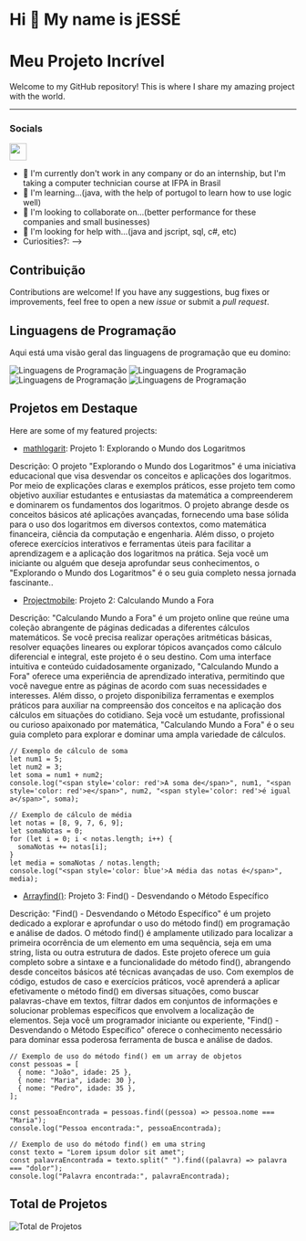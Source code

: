Hi 👋 My name is jESSÉ
==========================

# Meu Projeto Incrível

Welcome to my GitHub repository! This is where I share my amazing project with the world.

-----------------------------

### Socials

<p align="left"> <a href="https://discord.gg/bRHm43N9nV" target="_blank" rel="noreferrer"><img src="https://th.bing.com/th/id/R.8343fd2980755cd1f6634c468bb6b3d3?rik=TC6BFNy5fiCm%2bA&riu=http%3a%2f%2fclipart-library.com%2fimages_k%2ftwitter-transparent-png%2ftwitter-transparent-png-25.jpg&ehk=Gqa4k5pLtn%2bfelzp%2fZ8%2bZ%2fjSR4BVFy0ZSqSNqAb4ZKE%3d&risl=&pid=ImgRaw&r=0" width="30" height="30" /></a> 
  
- 🔭 I'm currently don't work in any company or do an internship, but I'm taking a computer technician course at IFPA in Brasil
- 🌱 I'm learning...(java, with the help of portugol to learn how to use logic well)
- 👯 I'm looking to collaborate on...(better performance for these companies and small businesses)
- 🤔 I'm looking for help with...(java and jscript, sql, c#, etc)
- Curiosities?:
-->

## Contribuição

Contributions are welcome! If you have any suggestions, bug fixes or improvements, feel free to open a new _issue_ or submit a _pull request_.

## Linguagens de Programação

Aqui está uma visão geral das linguagens de programação que eu domino:

![Linguagens de Programação](https://img.shields.io/badge/Css3-Expert-orange)
![Linguagens de Programação](https://img.shields.io/badge/JavaScript-Intermediate-yellow)
![Linguagens de Programação](https://img.shields.io/badge/php-Beginner-brightgreen)
![Linguagens de Programação](https://img.shields.io/badge/MySQL-Intermediate-yellow)

## Projetos em Destaque

Here are some of my featured projects:

- [mathlogarit](https://jessesouzadejesus.github.io/mathformlog/): Projeto 1: Explorando o Mundo dos Logaritmos

Descrição: O projeto "Explorando o Mundo dos Logaritmos" é uma iniciativa educacional que visa desvendar os conceitos e aplicações dos logaritmos. Por meio de explicações claras e exemplos práticos, esse projeto tem como objetivo auxiliar estudantes e entusiastas da matemática a compreenderem e dominarem os fundamentos dos logaritmos. O projeto abrange desde os conceitos básicos até aplicações avançadas, fornecendo uma base sólida para o uso dos logaritmos em diversos contextos, como matemática financeira, ciência da computação e engenharia. Além disso, o projeto oferece exercícios interativos e ferramentas úteis para facilitar a aprendizagem e a aplicação dos logaritmos na prática. Seja você um iniciante ou alguém que deseja aprofundar seus conhecimentos, o "Explorando o Mundo dos Logaritmos" é o seu guia completo nessa jornada fascinante..
- [Projectmobile](https://jessesouzadejesus.github.io/desafio-desenvolvimento-mobile/): Projeto 2: Calculando Mundo a Fora

Descrição: "Calculando Mundo a Fora" é um projeto online que reúne uma coleção abrangente de páginas dedicadas a diferentes cálculos matemáticos. Se você precisa realizar operações aritméticas básicas, resolver equações lineares ou explorar tópicos avançados como cálculo diferencial e integral, este projeto é o seu destino. Com uma interface intuitiva e conteúdo cuidadosamente organizado, "Calculando Mundo a Fora" oferece uma experiência de aprendizado interativa, permitindo que você navegue entre as páginas de acordo com suas necessidades e interesses. Além disso, o projeto disponibiliza ferramentas e exemplos práticos para auxiliar na compreensão dos conceitos e na aplicação dos cálculos em situações do cotidiano. Seja você um estudante, profissional ou curioso apaixonado por matemática, "Calculando Mundo a Fora" é o seu guia completo para explorar e dominar uma ampla variedade de cálculos.

```
// Exemplo de cálculo de soma
let num1 = 5;
let num2 = 3;
let soma = num1 + num2;
console.log("<span style='color: red'>A soma de</span>", num1, "<span style='color: red'>e</span>", num2, "<span style='color: red'>é igual a</span>", soma);

// Exemplo de cálculo de média
let notas = [8, 9, 7, 6, 9];
let somaNotas = 0;
for (let i = 0; i < notas.length; i++) {
  somaNotas += notas[i];
}
let media = somaNotas / notas.length;
console.log("<span style='color: blue'>A média das notas é</span>", media);
```

- [Arrayfind()](https://jessesouzadejesus.github.io/arrayfind/): Projeto 3: Find() - Desvendando o Método Específico

Descrição: "Find() - Desvendando o Método Específico" é um projeto dedicado a explorar e aprofundar o uso do método find() em programação e análise de dados. O método find() é amplamente utilizado para localizar a primeira ocorrência de um elemento em uma sequência, seja em uma string, lista ou outra estrutura de dados. Este projeto oferece um guia completo sobre a sintaxe e a funcionalidade do método find(), abrangendo desde conceitos básicos até técnicas avançadas de uso. Com exemplos de código, estudos de caso e exercícios práticos, você aprenderá a aplicar efetivamente o método find() em diversas situações, como buscar palavras-chave em textos, filtrar dados em conjuntos de informações e solucionar problemas específicos que envolvem a localização de elementos. Seja você um programador iniciante ou experiente, "Find() - Desvendando o Método Específico" oferece o conhecimento necessário para dominar essa poderosa ferramenta de busca e análise de dados.
```
// Exemplo de uso do método find() em um array de objetos
const pessoas = [
  { nome: "João", idade: 25 },
  { nome: "Maria", idade: 30 },
  { nome: "Pedro", idade: 35 },
];

const pessoaEncontrada = pessoas.find((pessoa) => pessoa.nome === "Maria");
console.log("Pessoa encontrada:", pessoaEncontrada);

// Exemplo de uso do método find() em uma string
const texto = "Lorem ipsum dolor sit amet";
const palavraEncontrada = texto.split(" ").find((palavra) => palavra === "dolor");
console.log("Palavra encontrada:", palavraEncontrada);
```

## Total de Projetos

![Total de Projetos](https://img.shields.io/badge/Projetos-3-blue)
